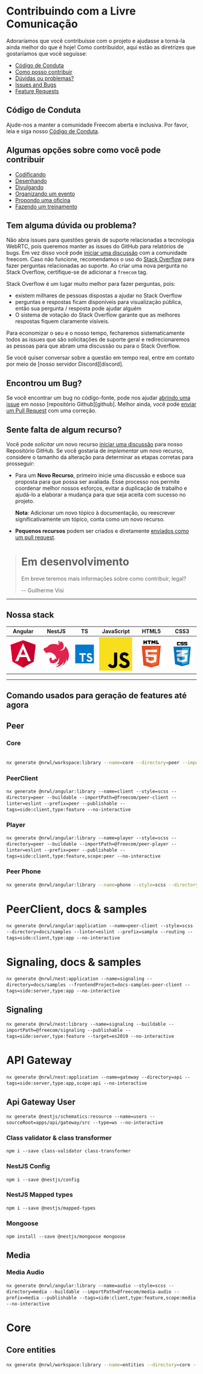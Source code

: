 # Contribuindo com a Livre Comunicação

Adoraríamos que você contribuísse com o projeto e ajudasse a torná-la ainda melhor do que é hoje! Como contribuidor, aqui estão as diretrizes que gostaríamos que você seguisse:

- [Código de Conduta](#coc)
- [Como posso contribuir](#how-to)
- [Dúvidas ou problemas?](#question)
- [Issues and Bugs](#issue)
- [Feature Requests](#feature)

## <a name="coc"></a> Código de Conduta

Ajude-nos a manter a comunidade Freecom aberta e inclusiva. Por favor, leia e siga nosso [Código de Conduta](CODE_OF_CONDUCT.md).

## <a name="how-to"></a> Algumas opções sobre como você pode contribuir

- [Codificando](#code)
- [Desenhando](#design)
- [Divulgando](#adversiting)
- [Organizando um evento](#events)
- [Propondo uma oficina](#workshops)
- [Fazendo um treinamento](#trainings)

## <a name="question"></a> Tem alguma dúvida ou problema?

Não abra issues para questões gerais de suporte relacionadas a tecnologia WebRTC, pois queremos manter as issues do GitHub para relatórios de bugs. Em vez disso você pode [iniciar uma discussão](https://github.com/guiseek/freecom/discussions/new) com a comunidade freecom. Caso não funcione, recomendamos o uso do [Stack Overflow](https://stackoverflow.com/questions/tagged/freecom) para fazer perguntas relacionadas ao suporte. Ao criar uma nova pergunta no Stack Overflow, certifique-se de adicionar a `freecom` tag.

Stack Overflow é um lugar muito melhor para fazer perguntas, pois:

- existem milhares de pessoas dispostas a ajudar no Stack Overflow
- perguntas e respostas ficam disponíveis para visualização pública, então sua pergunta / resposta pode ajudar alguém
- O sistema de votação do Stack Overflow garante que as melhores respostas fiquem claramente visíveis.

Para economizar o seu e o nosso tempo, fecharemos sistematicamente todos as issues que são solicitações de suporte geral e redirecionaremos as pessoas para que abram uma discussão ou para o Stack Overflow.

Se você quiser conversar sobre a questão em tempo real, entre em contato por meio de [nosso servidor Discord][discord].

## <a name="issue"></a> Encontrou um Bug?

Se você encontrar um bug no código-fonte, pode nos ajudar [abrindo uma issue](https://github.com/guiseek/freecom/discussions/new) em nosso [repositório Github][github].
Melhor ainda, você pode [enviar um Pull Request](#submit-pr) com uma correção.

## <a name="feature"></a> Sente falta de algum recurso?

Você pode _solicitar_ um novo recurso [iniciar uma discussão](https://github.com/guiseek/freecom/discussions/new) para nosso Repositório GitHub.
Se você gostaria de _implementar_ um novo recurso, considere o tamanho da alteração para determinar as etapas corretas para prosseguir:

- Para um **Novo Recurso**, primeiro inicie uma discussão e esboce sua proposta para que possa ser avaliada.
  Esse processo nos permite coordenar melhor nossos esforços, evitar a duplicação de trabalho e ajudá-lo a elaborar a mudança para que seja aceita com sucesso no projeto.

  **Nota**: Adicionar um novo tópico à documentação, ou reescrever significativamente um tópico, conta como um novo recurso.

- **Pequenos recursos** podem ser criados e diretamente [enviados como um pull request](#submit-pr).

## <a name="submit-pr"></a>

> # Em desenvolvimento
>
> Em breve teremos mais informações sobre como contribuir, legal?
>
> -- Guilherme Visi

---

## Nossa stack

| Angular                                                                       | NestJS                                                                    | TS                                                                          | JavaScript                                                                  | HTML5                                                                    | CSS3                                       |
| ----------------------------------------------------------------------------- | ------------------------------------------------------------------------- | --------------------------------------------------------------------------- | --------------------------------------------------------------------------- | ------------------------------------------------------------------------ | ------------------------------------------ |
| ![Angular](apps/docs/samples/peer-client/src/assets/images/logos/angular.svg) | ![NestJS](apps/docs/samples/peer-client/src/assets/images/logos/nest.svg) | ![TypeScript](apps/docs/samples/peer-client/src/assets/images/logos/ts.svg) | ![JavaScript](apps/docs/samples/peer-client/src/assets/images/logos/js.svg) | ![HTML5](apps/docs/samples/peer-client/src/assets/images/logos/html.svg) | ![HTML5](docs/assets/images/logos/css.svg) |

---

## Comando usados para geração de features até agora

## Peer

### Core

```sh

nx generate @nrwl/workspace:library --name=core --directory=peer --importPath=@freecom/peer-core
```

### PeerClient

```
nx generate @nrwl/angular:library --name=client --style=scss --directory=peer --buildable --importPath=@freecom/peer-client --linter=eslint --prefix=peer --publishable --tags=side:client,type:feature --no-interactive

```

### Player

```
nx generate @nrwl/angular:library --name=player --style=scss --directory=peer --buildable --importPath=@freecom/peer-player --linter=eslint --prefix=peer --publishable --tags=side:client,type:feature,scope:peer --no-interactive

```

### Peer Phone

```sh
nx generate @nrwl/angular:library --name=phone --style=scss --directory=peer --buildable --importPath=@freecom/peer-phone --prefix=peer --publishable --tags=side:client,type:feat,scope:peer --no-interactive --dry-run
```

# PeerClient, docs & samples

```
nx generate @nrwl/angular:application --name=peer-client --style=scss --directory=docs/samples --linter=eslint --prefix=sample --routing --tags=side:client,type:app --no-interactive

```

# Signaling, docs & samples

```
nx generate @nrwl/nest:application --name=signaling --directory=docs/samples --frontendProject=docs-samples-peer-client --tags=side:server,type:app --no-interactive
```

## Signaling

```
nx generate @nrwl/nest:library --name=signaling --buildable --importPath=@freecom/signaling --publishable --tags=side:server,type:feature --target=es2019 --no-interactive
```

# API Gateway

```
nx generate @nrwl/nest:application --name=gateway --directory=api --tags=side:server,type:app,scope:api --no-interactive

```

## Api Gateway User

```
nx generate @nestjs/schematics:resource --name=users --sourceRoot=apps/api/gateway/src --type=ws --no-interactive

```

### Class validator & class transformer

```
npm i --save class-validator class-transformer

```

### NestJS Config

```
npm i --save @nestjs/config

```

### NestJS Mapped types

```
npm i --save @nestjs/mapped-types
```

### Mongoose

```
npm install --save @nestjs/mongoose mongoose
```

## Media

### Media Audio

```
nx generate @nrwl/angular:library --name=audio --style=scss --directory=media --buildable --importPath=@freecom/media-audio --prefix=media --publishable --tags=side:client,type:feature,scope:media --no-interactive
```

# Core

## Core entities

```sh
nx generate @nrwl/workspace:library --name=entities --directory=core --importPath=@freecom/core-entities --tags=type:util,scope:core --no-interactive
```

